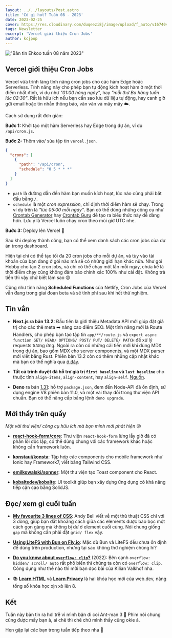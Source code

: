 ```yaml
---
layout: ../../layouts/Post.astro
title: 'Có gì hot? Tuần 08 - 2023'
date: 2023-02-25
cover: https://res.cloudinary.com/duqeezi8j/image/upload/f_auto/v1674047120/ehkoo/newsletters/w08-2023.png
tags: Newsletter
excerpt: 'Vercel giới thiệu Cron Jobs'
author: kcjpop
---
```


!["Bản tin Ehkoo tuần 08 năm 2023"](https://res.cloudinary.com/duqeezi8j/image/upload/f_auto/v1674047120/ehkoo/newsletters/w08-2023.png)

## Vercel giới thiệu Cron Jobs

Vercel vừa trình làng tính năng cron jobs cho các hàm Edge hoặc Serverless. Tính năng này cho phép bạn tự động kích hoạt hàm ở một thời điểm nhất định, ví dụ như _"01:00 hàng ngày"_, hay _"mỗi thứ Ba hàng tuần lúc 02:30"_. Rất là hữu ích nếu bạn cần sao lưu dữ liệu tự động, hay canh giờ gửi email hoặc tin nhắn thông báo, vân vân và mây mây ☁️.

Cách sử dụng rất đơn giản:

**Bước 1:** Khởi tạo một hàm Serverless hay Edge trong dự án, ví dụ `/api/cron.js`.

**Bước 2:** Thêm vào/ sửa tập tin `vercel.json`.

```json
{
  "crons": [
    {
      "path": "/api/cron",
      "schedule": "0 5 * * *"
    }
  ]
}
```

- `path` là đường dẫn đến hàm bạn muốn kích hoạt, lúc nào cũng phải bắt đầu bằng `/`.
- `schedule` là một _cron expression_, chỉ định thời điểm hàm sẽ chạy. Trong ví dụ trên là _"lúc 05:00 mỗi ngày"_. Bạn có thể dùng những công cụ như [Crontab Generator](https://crontab-generator.org/) hay [Crontab Guru](https://crontab.guru/) để tạo ra biểu thức này dễ dàng hơn. Lưu ý là Vercel luôn chạy cron theo múi giờ UTC nhe.

**Bước 3:** Deploy lên Vercel 🚀

Sau khi deploy thành công, bạn có thể xem danh sách các cron jobs của dự án trong dashboard.

Hiện tại chỉ có thể tạo tối đa 20 cron jobs cho mỗi dự án, và tùy vào tài khoản của bạn đang ở gói nào mà sẽ có những giới hạn khác nữa. Như gói Hobby cho tạo 2 cron jobs, và chỉ có thể chạy một lần mỗi ngày, chưa kể là thời điểm chạy cũng không đảm bảo chính xác 100% như cài đặt. Không trả tiền thì vậy chứ biết làm sao 😓

Cũng như tính năng **Scheduled Functions** của Netlify, Cron Jobs của Vercel vẫn đang trong giai đoạn beta và sẽ tính phí sau khi hết thử nghiệm.

## Tin vắn

- **Next.js ra bản 13.2:** Đầu tiên là giới thiệu Metadata API mới giúp đặt giá trị cho các thẻ meta ➡️ nâng cao điểm SEO. Một tính năng mới là Route Handlers, cho phép bạn tạo tập tin `app/**/route.js` và `export async function GET/ HEAD/ OPTIONS/ POST/ PUT/ DELETE/ PATCH` để xử lý requests tương ứng. Ngoài ra còn có những cải tiến mới khi dùng MDX trong dự án, bao gồm MDX cho server components, và một MDX parser mới viết bằng Rust. Phiên bản 13.2 còn có thêm những cập nhật khác mà bạn có thể nghía qua [ở đây](https://nextjs.org/blog/next-13-2).

- **Tất cả trình duyệt đã hỗ trợ giá trị `first baseline` và `last baseline`** cho thuộc tính `align-items`, `align-content`, hay `align-self`. [Nguồn](https://web.dev/last-baseline/).

- **Deno** ra bản [1.31](https://deno.com/blog/v1.31): hỗ trợ `package.json`, đem đến Node-API đã ổn định, sử dụng engine V8 phiên bản 11.0, và một vài thay đổi trong thư viện API chuẩn. Bạn có thể nâng cấp bằng lệnh `deno upgrade`.

## Mới thấy trên quầy

_Một vài thư viện/ công cụ hữu ích mà bọn mình mới phát hiện_ 😛

- [**react-hook-form/core**](https://github.com/react-hook-form/core): Thư viện `react-hook-form` lừng lẫy giờ đã có phần lõi độc lập, có thể dùng chung với các framework khác hoặc không cần framework luôn.

- [**konstaui/konsta**](https://github.com/konstaui/konsta): Tập hợp các components cho mobile framework như Ionic hay Framework7, viết bằng Tailwind CSS.

- [**emilkowalski/sonner**](https://github.com/emilkowalski/sonner): Một thư viện tạo Toast component cho React.

- [**kobaltedev/kobalte**](https://github.com/kobaltedev/kobalte): UI toolkit giúp bạn xây dựng ứng dụng có khả năng tiếp cận cao bằng SolidJS.

## Đọc/ xem gì cuối tuần

- [**My favourite 3 lines of CSS**](https://andy-bell.co.uk/my-favourite-3-lines-of-css/): Andy Bell viết về một thủ thuật CSS chỉ với 3 dòng, giúp bạn đặt khoảng cách giữa các elements được bao bọc một cách gọn gàng mà không bị dư ở element cuối cùng. Nói chung giống `gap` mà không cần phải đặt `grid/ flex` vậy.

- [**Using LiteFS with Bun on Fly.io**](https://dev.to/webreflection/using-litefs-with-bun-on-flyio-17m7): Mặc dù Bun và LiteFS đều chưa ổn định để dùng trên production, nhưng tại sao không thử nghiệm chúng hỉ?

- [**Do you know about `overflow: clip`?**](https://kilianvalkhof.com/2022/css-html/do-you-know-about-overflow-clip/) (2022): Bên cạnh `overflow: hidden/ scroll/ auto` rất phổ biến thì chúng ta còn có `overflow: clip`. Công dụng như thế nào thì mời bạn đọc bài của Kilian Valkhof nha.

- 📚 [**Learn HTML**](https://web.dev/learn/html/) và [**Learn Privacy**](https://web.dev/learn/privacy/) là hai khóa học mới của web.dev, nâng tổng số khóa học xịn xò lên 8.

## Kết

Tuần này bản tin ra hơi trễ vì mình bận đi coi Ant-man 3 🐜 Phim nói chung cũng được mấy bạn à, ai chê thì chê chứ mình thấy cũng okie á.

Hẹn gặp lại các bạn trong tuần tiếp theo nha 👋
